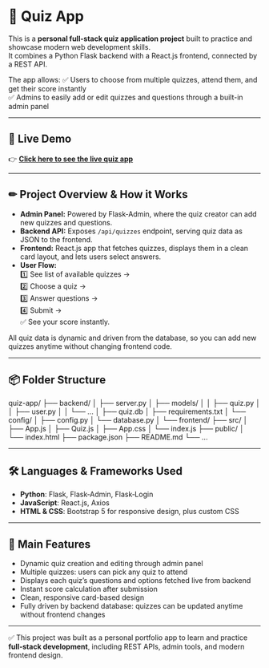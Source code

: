 # 🌟 Quiz App

This is a **personal full-stack quiz application project** built to practice and showcase modern web development skills.  
It combines a Python Flask backend with a React.js frontend, connected by a REST API.

The app allows:
✅ Users to choose from multiple quizzes, attend them, and get their score instantly  
✅ Admins to easily add or edit quizzes and questions through a built-in admin panel

---

## 🚀 **Live Demo**
👉 [**Click here to see the live quiz app**](https://your-frontend-link.vercel.app)

---

## ✏ **Project Overview & How it Works**
- **Admin Panel:** Powered by Flask‑Admin, where the quiz creator can add new quizzes and questions.  
- **Backend API:** Exposes `/api/quizzes` endpoint, serving quiz data as JSON to the frontend.
- **Frontend:** React.js app that fetches quizzes, displays them in a clean card layout, and lets users select answers.
- **User Flow:**  
  1️⃣ See list of available quizzes →  
  2️⃣ Choose a quiz →  
  3️⃣ Answer questions →  
  4️⃣ Submit →  
  ✅ See your score instantly.

All quiz data is dynamic and driven from the database, so you can add new quizzes anytime without changing frontend code.

---

## 📦 **Folder Structure**

quiz-app/
├── backend/
│ ├── server.py 
│ ├── models/ 
│ │ ├── quiz.py
│ │ ├── user.py
│ │ └── ...
│ ├── quiz.db 
│ ├── requirements.txt 
│ └── config/ 
│ ├── config.py
│ └── database.py
│
└── frontend/ 
├── src/
│ ├── App.js
│ ├── Quiz.js 
│ ├── App.css 
│ └── index.js
├── public/
│ └── index.html
├── package.json 
├── README.md 
└── ...

---

## 🛠 **Languages & Frameworks Used**
- **Python**: Flask, Flask‑Admin, Flask‑Login
- **JavaScript**: React.js, Axios
- **HTML & CSS**: Bootstrap 5 for responsive design, plus custom CSS

---

## 🌱 **Main Features**
- Dynamic quiz creation and editing through admin panel
- Multiple quizzes: users can pick any quiz to attend
- Displays each quiz’s questions and options fetched live from backend
- Instant score calculation after submission
- Clean, responsive card-based design
- Fully driven by backend database: quizzes can be updated anytime without frontend changes

---

✅ This project was built as a personal portfolio app to learn and practice **full‑stack development**, including REST APIs, admin tools, and modern frontend design.

